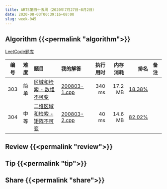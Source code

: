 ```yaml
---
title: ARTS第四十五周（2020年7月27日~8月2日）
date: 2020-08-03T00:39:16+08:00
slug: week-045
---
```


## Algorithm {{<permalink "algorithm">}}

[LeetCode题库](https://leetcode-cn.com/problemset/all/)

| 编号 | 难度 | 题目 | 我的解答 | 执行用时 | 内存消耗 | 排名 | 备注 |
|:----:|:----:|:-----|:---------|---------:|---------:|-----:|:-----|
| 303 | 简单 | [区域和检索 - 数组不可变](https://leetcode-cn.com/problems/range-sum-query-immutable/) | [200803-1.cpp](https://github.com/yanlinlin82/leetcode/blob/master/00303_range-sum-query-immutable/200803-1.cpp) | 340 ms | 17.2 MB | [18.38%](https://leetcode-cn.com/submissions/detail/94041874/) |  |
| 304 | 中等 | [二维区域和检索 - 矩阵不可变](https://leetcode-cn.com/problems/range-sum-query-2d-immutable/) | [200803-2.cpp](https://github.com/yanlinlin82/leetcode/blob/master/00304_range-sum-query-2d-immutable/200803-2.cpp) | 40 ms | 14.6 MB | [82.02%](https://leetcode-cn.com/submissions/detail/94322720/) |  |

## Review {{<permalink "review">}}


## Tip {{<permalink "tip">}}


## Share {{<permalink "share">}}


